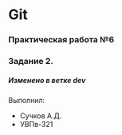 # Git
### Практическая работа №6
### Задание 2.
##### Изменено в ветке dev
Выполнил:
* Сучков А.Д.
* УВПв-321